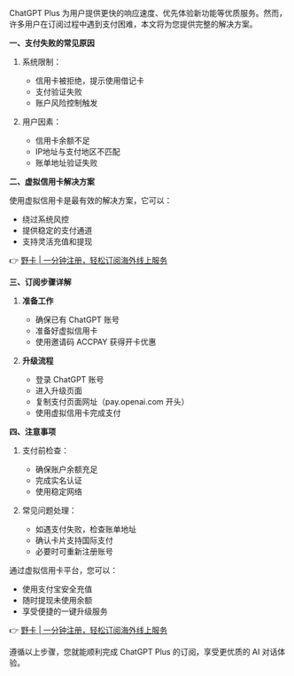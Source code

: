 ChatGPT Plus 为用户提供更快的响应速度、优先体验新功能等优质服务。然而，许多用户在订阅过程中遇到支付困难，本文将为您提供完整的解决方案。

**一、支付失败的常见原因**

1. 系统限制：
   - 信用卡被拒绝，提示使用借记卡
   - 支付验证失败
   - 账户风险控制触发

2. 用户因素：
   - 信用卡余额不足
   - IP地址与支付地区不匹配
   - 账单地址验证失败

**二、虚拟信用卡解决方案**

使用虚拟信用卡是最有效的解决方案，它可以：
- 绕过系统风控
- 提供稳定的支付通道
- 支持灵活充值和提现

👉 [野卡 | 一分钟注册，轻松订阅海外线上服务](https://bit.ly/bewildcard)

**三、订阅步骤详解**

1. **准备工作**
   - 确保已有 ChatGPT 账号
   - 准备好虚拟信用卡
   - 使用邀请码 ACCPAY 获得开卡优惠

2. **升级流程**
   - 登录 ChatGPT 账号
   - 进入升级页面
   - 复制支付页面网址（pay.openai.com 开头）
   - 使用虚拟信用卡完成支付

**四、注意事项**

1. 支付前检查：
   - 确保账户余额充足
   - 完成实名认证
   - 使用稳定网络

2. 常见问题处理：
   - 如遇支付失败，检查账单地址
   - 确认卡片支持国际支付
   - 必要时可重新注册账号

通过虚拟信用卡平台，您可以：
- 使用支付宝安全充值
- 随时提现未使用余额
- 享受便捷的一键升级服务

👉 [野卡 | 一分钟注册，轻松订阅海外线上服务](https://bit.ly/bewildcard)

遵循以上步骤，您就能顺利完成 ChatGPT Plus 的订阅，享受更优质的 AI 对话体验。